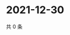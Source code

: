 # 2021-12-30

共 0 条

<!-- BEGIN WEIBO -->
<!-- 最后更新时间 Thu Dec 30 2021 13:04:59 GMT+0800 (China Standard Time) -->

<!-- END WEIBO -->
